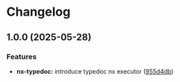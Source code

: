 # Changelog

## 1.0.0 (2025-05-28)


### Features

* **nx-typedoc:** introduce typedoc nx executor ([955d4db](https://github.com/ecoma-io/application/commit/955d4dbd27a1c92e37a986db63d2face8f7d1855))
